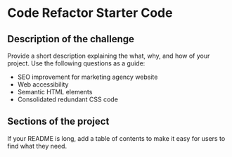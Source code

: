 # Code Refactor Starter Code

## Description of the challenge 

Provide a short description explaining the what, why, and how of your project. Use the following questions as a guide:

- SEO improvement for marketing agency website
- Web accessibility 
- Semantic HTML elements 
- Consolidated redundant CSS code

## Sections of the project  

If your README is long, add a table of contents to make it easy for users to find what they need.

